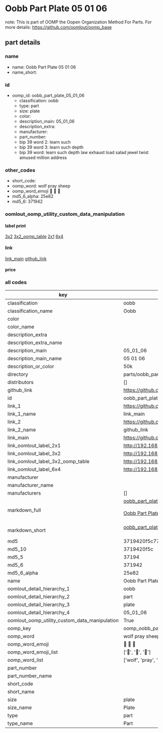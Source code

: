 # Oobb Part Plate 05 01 06  

note: This is part of OOMP the Oopen Organization Method For Parts. For more details: https://github.com/oomlout/oomp_base

##  part details





### name
* name: Oobb Part Plate 05 01 06
* name_short: 
### id
* oomp_id: oobb_part_plate_05_01_06
  * classification: oobb
  * type: part
  * size: plate
  * color: 
  * description_main: 05_01_06
  * description_extra: 
  * manufacturer: 
  * part_number: 
  * bip 39 word 2: learn such
  * bip 39 word 3: learn such depth
  * bip 39 word: learn such depth law exhaust load salad jewel twist amused million address

### other_codes
* short_code: 
* oomp_word: wolf pray sheep
* oomp_word_emoji :wolf: :pray: :sheep:
* md5_6_alpha: 25e82
* md5_6: 371942






### oomlout_oomp_utility_custom_data_manipulation
#### label print
[3x2](http://192.168.1.245:1112/?label=oomp%2025e82)
[3x2_oomp_table](http://192.168.1.107:1112/?label=oomp%2025e82)
[2x1](http://192.168.1.242:1112/?label=oomp%2025e82)
[6x4](http://192.168.1.55:1112/?label=oomp%2025e82)    

#### link

[link_main](https://github.com/oomlout/oomlout_oomp_current_version_messy/tree/main/parts/oobb_part_plate_05_01_06) [github_link](https://github.com/oomlout/oomlout_oomp_part_src/tree/main/parts/oobb_part_plate_05_01_06)                             

#### price







### all codes 
| key | value |  
| --- | --- |  
| classification | oobb |  
| classification_name | Oobb |  
| color |  |  
| color_name |  |  
| description_extra |  |  
| description_extra_name |  |  
| description_main | 05_01_06 |  
| description_main_name | 05 01 06 |  
| description_or_color | 50k |  
| directory | parts/oobb_part_plate_05_01_06 |  
| distributors | [] |  
| github_link | https://github.com/oomlout/oomlout_oomp_part_src/tree/main/parts/oobb_part_plate_05_01_06 |  
| id | oobb_part_plate_05_01_06 |  
| link_1 | https://github.com/oomlout/oomlout_oomp_current_version_messy/tree/main/parts/oobb_part_plate_05_01_06 |  
| link_1_name | link_main |  
| link_2 | https://github.com/oomlout/oomlout_oomp_part_src/tree/main/parts/oobb_part_plate_05_01_06 |  
| link_2_name | github_link |  
| link_main | https://github.com/oomlout/oomlout_oomp_current_version_messy/tree/main/parts/oobb_part_plate_05_01_06 |  
| link_oomlout_label_2x1 | http://192.168.1.242:1112/?label=oomp%2025e82 |  
| link_oomlout_label_3x2 | http://192.168.1.245:1112/?label=oomp%2025e82 |  
| link_oomlout_label_3x2_oomp_table | http://192.168.1.107:1112/?label=oomp%2025e82 |  
| link_oomlout_label_6x4 | http://192.168.1.55:1112/?label=oomp%2025e82 |  
| manufacturer |  |  
| manufacturer_name |  |  
| manufacturers | [] |  
| markdown_full | [oobb_part_plate_05_01_06](https://github.com/oomlout/oomlout_oomp_current_version_messy/tree/main/parts/oobb_part_plate_05_01_06)<br>[](https://github.com/oomlout/oomlout_oomp_current_version_messy/tree/main/parts/oobb_part_plate_05_01_06)<br>[Oobb Part Plate 05 01 06](https://github.com/oomlout/oomlout_oomp_current_version_messy/tree/main/parts/oobb_part_plate_05_01_06)<br><br> |  
| markdown_short | [oobb_part_plate_05_01_06](https://github.com/oomlout/oomlout_oomp_current_version_messy/tree/main/parts/oobb_part_plate_05_01_06)<br><br> |  
| md5 | 3719420f5c77f7ca0ba7b7de76761bf6 |  
| md5_10 | 3719420f5c |  
| md5_5 | 37194 |  
| md5_6 | 371942 |  
| md5_6_alpha | 25e82 |  
| name | Oobb Part Plate 05 01 06 |  
| oomlout_detail_hierarchy_1 | oobb |  
| oomlout_detail_hierarchy_2 | part |  
| oomlout_detail_hierarchy_3 | plate |  
| oomlout_detail_hierarchy_4 | 05_01_06 |  
| oomlout_oomp_utility_custom_data_manipulation | True |  
| oomp_key | oomp_oobb_part_plate_05_01_06 |  
| oomp_word | wolf pray sheep |  
| oomp_word_emoji | :wolf: :pray: :sheep: |  
| oomp_word_emoji_list | [':wolf:', ':pray:', ':sheep:'] |  
| oomp_word_list | ['wolf', 'pray', 'sheep'] |  
| part_number |  |  
| part_number_name |  |  
| short_code |  |  
| short_name |  |  
| size | plate |  
| size_name | Plate |  
| type | part |  
| type_name | Part |  

